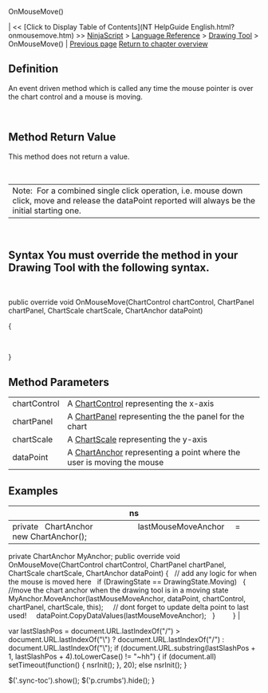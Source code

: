 ﻿










 


OnMouseMove()







| &lt;&lt; [Click to Display Table of Contents](NT HelpGuide English.html?onmousemove.htm) &gt;&gt;
 [NinjaScript](ninjascript.htm) &gt; [Language Reference](language_reference_wip.htm) &gt; [Drawing Tool](drawing_tools.htm) &gt;
OnMouseMove() | [Previous page](onmousedown.htm)
[Return to chapter overview](drawing_tools.htm)










Definition
----------


An event driven method which is called any time the mouse pointer is over the chart control and a mouse is moving.


 


Method Return Value
-------------------


This method does not return a value.


 




|  |
| --- |
| Note:  For a combined single click operation, i.e. mouse down click, move and release the dataPoint reported will always be the initial starting one. |



 


Syntax
You must override the method in your Drawing Tool with the following syntax.
-----------------------------------------------------------------------------------


   

public override void OnMouseMove(ChartControl chartControl, ChartPanel chartPanel, ChartScale chartScale, ChartAnchor dataPoint)  

{  

   

}



Method Parameters
-----------------




|  |  |
| --- | --- |
| chartControl | A [ChartControl](chartcontrol.htm) representing the x-axis |
| chartPanel | A [ChartPanel](chartpanel.htm) representing the the panel for the chart |
| chartScale | A [ChartScale](chartscale.htm) representing the y-axis |
| dataPoint | A [ChartAnchor](chartanchor.htm) representing a point where the user is moving the mouse |





Examples
--------




| ns |
| --- |
| private   ChartAnchor                     lastMouseMoveAnchor     = new ChartAnchor();
private ChartAnchor MyAnchor;
public override void OnMouseMove(ChartControl chartControl, ChartPanel chartPanel, ChartScale chartScale, ChartAnchor dataPoint)
{
   // add any logic for when the mouse is moved here
   if (DrawingState == DrawingState.Moving)
   {
     //move the chart anchor when the drawing tool is in a moving state
 
     MyAnchor.MoveAnchor(lastMouseMoveAnchor, dataPoint, chartControl, chartPanel, chartScale, this);
     // dont forget to update delta point to last used!
     dataPoint.CopyDataValues(lastMouseMoveAnchor);
   }         
} |






 
 var lastSlashPos = document.URL.lastIndexOf("/") &gt; document.URL.lastIndexOf("\\") ? document.URL.lastIndexOf("/") : document.URL.lastIndexOf("\\");
 if (document.URL.substring(lastSlashPos + 1, lastSlashPos + 4).toLowerCase() != "~hh") {
 if (document.all) setTimeout(function() {
 nsrInit();
 }, 20);
 else nsrInit();
 }
 
 
 $('.sync-toc').show();
 $('p.crumbs').hide();
 }
 
 
 



